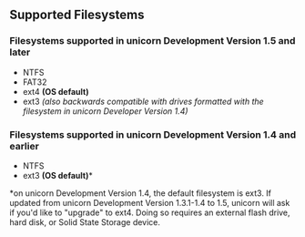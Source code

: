 ## Supported Filesystems

### Filesystems supported in unicorn Development Version 1.5 and later
- NTFS
- FAT32
- ext4 **(OS default)**
- ext3 *(also backwards compatible with drives formatted with the filesystem in unicorn Developer Version 1.4)*

### Filesystems supported in unicorn Development Version 1.4 and earlier
- NTFS
- ext3 **(OS default)***

*on unicorn Development Version 1.4, the default filesystem is ext3. If updated from unicorn Development Version 1.3.1-1.4 to 1.5, unicorn will ask if you'd like to "upgrade" to ext4. Doing so requires an external flash drive, hard disk, or Solid State Storage device.
